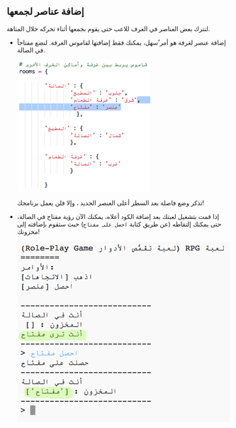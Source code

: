 ## إضافة عناصر لجمعها

لنترك بعض العناصر في الغرف للاعب حتى يقوم بجمعها أثناء تحركه خلال المتاهة.

+ إضافة عنصر لغرفة هو أمر ٌسهل، يمكنك فقط إضافتها لقاموس الغرفة. لنضع مفتاحاً في الصالة.
    
    ![لقطة الشاشة](images/rpg-key.png)
    
    تذكر وضع فاصلة بعد السطر أعلى العنصر الجديد ، وإلا فلن يعمل برنامجك!

+ إذا قمت بتشغيل لعبتك بعد إضافة الكود أعلاه، يمكنك الآن رؤية مفتاح في الصالة، حتى يمكنك إلتقاطه (عن طريق كتابة `احصل على مفتاح`) حيث ستقوم بإضافته إلى مخزونك!
    
    ![لقطة الشاشة](images/rpg-key-test.png)